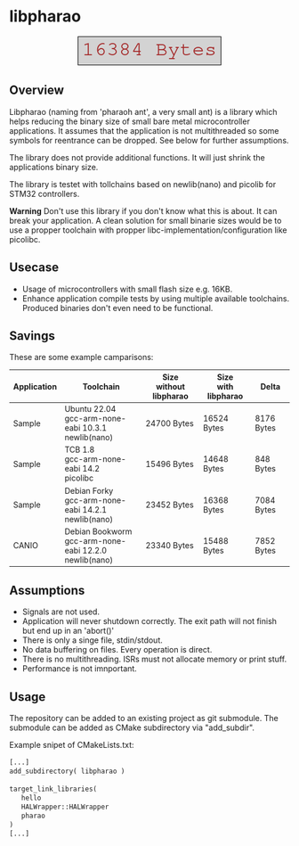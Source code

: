# libpharao

<p align="center" width="100%">
    <img src="doc/16384.png">
</p>

## Overview

Libpharao (naming from 'pharaoh ant', a very small ant) is a library which helps
reducing the binary size of small bare metal microcontroller applications. It 
assumes that the  application is not multithreaded so some symbols for reentrance 
can be dropped. See below for further assumptions.

The library does not provide additional functions. It will just shrink the 
applications binary size.

The library is testet with tollchains based on newlib(nano) and picolib for 
STM32 controllers.

**Warning**
Don't use this library if you don't know what this is about. It can break your 
application.
A clean solution for small binarie sizes would be to use a propper toolchain with propper
libc-implementation/configuration like picolibc.

## Usecase

* Usage of microcontrollers with small flash size e.g. 16KB.
* Enhance application compile tests by using multiple available toolchains. Produced binaries don't even need to be functional.

## Savings

These are some example camparisons:

| Application | Toolchain      |Size<br>without libpharao | Size<br>with libpharao       | Delta |
| ----------- | -------------- | ------------------------ | ---------------------------- | ----- |
| Sample      | Ubuntu 22.04<br>gcc-arm-none-eabi 10.3.1<br>newlib(nano) | 24700 Bytes | 16524 Bytes | 8176 Bytes |
| Sample      | TCB 1.8<br>gcc-arm-none-eabi 14.2<br>picolibc | 15496 Bytes | 14648 Bytes | 848 Bytes |
| Sample      | Debian Forky<br>gcc-arm-none-eabi 14.2.1<br>newlib(nano) | 23452 Bytes | 16368 Bytes | 7084 Bytes |
| CANIO       | Debian Bookworm<br>gcc-arm-none-eabi 12.2.0<br>newlib(nano) | 23340 Bytes | 15488 Bytes | 7852 Bytes |

## Assumptions

* Signals are not used.
* Application will never shutdown correctly. The exit path will not finish but 
end up in an 'abort()'
* There is only a singe file, stdin/stdout.
* No data buffering on files. Every operation is direct.
* There is no multithreading. ISRs must not allocate memory or print stuff.
* Performance is not imnportant.

## Usage

The repository can be added to an existing project as git submodule. The 
submodule can be added as CMake subdirectory via "add_subdir".

Example snipet of CMakeLists.txt:
```
[...]
add_subdirectory( libpharao )

target_link_libraries(
   hello
   HALWrapper::HALWrapper
   pharao
)
[...]
```
